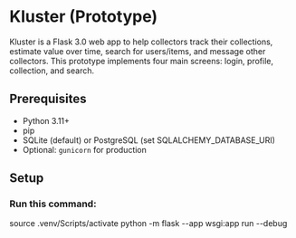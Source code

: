 # Kluster (Prototype)

Kluster is a Flask 3.0 web app to help collectors track their collections, estimate value over time, search for users/items, and message other collectors. This prototype implements four main screens: login, profile, collection, and search.

## Prerequisites

- Python 3.11+
- pip
- SQLite (default) or PostgreSQL (set SQLALCHEMY_DATABASE_URI)
- Optional: `gunicorn` for production

## Setup

### Run this command:
source .venv/Scripts/activate
python -m flask --app wsgi:app run --debug

